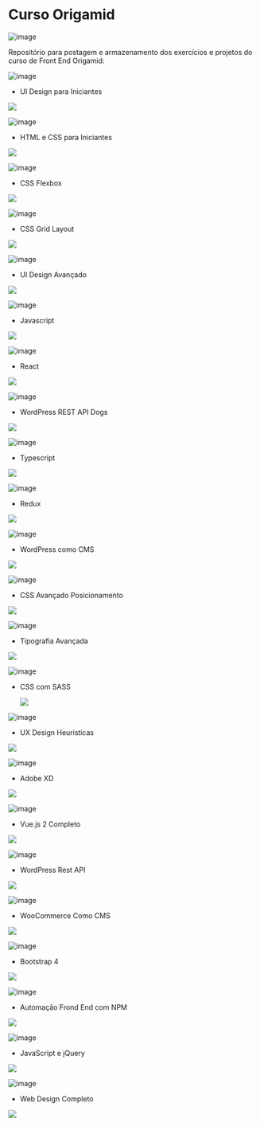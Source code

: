 # Curso Origamid

![image](https://user-images.githubusercontent.com/102985050/217962213-11a9621e-b3ba-4d59-ad1b-53f8f340d07a.png)

Repositório para postagem e armazenamento dos exercícios e projetos do curso de Front End Origamid:

![image](https://user-images.githubusercontent.com/102985050/217962427-2baffe3f-ec19-4bcd-977c-103c78ef1a00.png)
* UI Design para Iniciantes

![](https://geps.dev/progress/33)


![image](https://user-images.githubusercontent.com/102985050/217962479-ace27c82-326c-4769-be65-fd82cee24c2c.png)
* HTML e CSS para Iniciantes

![](https://geps.dev/progress/24)

![image](https://user-images.githubusercontent.com/102985050/217962513-09ed7a84-9170-4233-be3a-d7f2b5aecfe9.png)
* CSS Flexbox

![](https://geps.dev/progress/0)


![image](https://user-images.githubusercontent.com/102985050/217962525-cd9a6966-53fd-4b97-9f8c-e67dd32d4fcf.png)
* CSS Grid Layout

![](https://geps.dev/progress/0)

![image](https://user-images.githubusercontent.com/102985050/217962531-55556040-8fec-4c0c-b4a6-701c26fc08b8.png)
* UI Design Avançado

![](https://geps.dev/progress/0)

![image](https://user-images.githubusercontent.com/102985050/217962556-5347a4cc-0364-4eac-bfb7-226059edd5ee.png)
* Javascript

![](https://geps.dev/progress/0)

![image](https://user-images.githubusercontent.com/102985050/217962598-1b29830f-3971-4ae9-9f30-f260222df7f5.png)
* React 

![](https://geps.dev/progress/0)

![image](https://user-images.githubusercontent.com/102985050/217962619-e5ec2750-2ca1-4334-9a8d-6d66fd749964.png)
* WordPress REST API Dogs 

![](https://geps.dev/progress/0)

![image](https://user-images.githubusercontent.com/102985050/217962630-d858252c-5563-42c8-9563-21eeaeef0a27.png)
* Typescript 

![](https://geps.dev/progress/0)

![image](https://user-images.githubusercontent.com/102985050/217962637-f76f7653-c567-4aac-ae6d-4541ee5c8a07.png)
* Redux 

![](https://geps.dev/progress/0)

![image](https://user-images.githubusercontent.com/102985050/217962647-bf339026-0bf4-4dee-9fcb-38e15ff95bc8.png)
* WordPress como CMS 

![](https://geps.dev/progress/0)

![image](https://user-images.githubusercontent.com/102985050/217962660-034ba014-95c9-4fec-b437-09e40a7cee6a.png)
* CSS Avançado Posicionamento

 ![](https://geps.dev/progress/0)

![image](https://user-images.githubusercontent.com/102985050/217962673-ac34b875-a51e-4734-9c5d-57de4d0820ed.png)
* Tipografia Avançada

 ![](https://geps.dev/progress/0)

![image](https://user-images.githubusercontent.com/102985050/217962683-deae07fb-ed3b-41a5-babd-047e23fff594.png)
* CSS com SASS

  ![](https://geps.dev/progress/0)

![image](https://user-images.githubusercontent.com/102985050/217962835-339d9d58-2eee-4e4e-948f-3233aa11d137.png)
* UX Design Heurísticas

![](https://geps.dev/progress/0)

![image](https://user-images.githubusercontent.com/102985050/217962847-0773926b-a853-4ff2-833d-2d79ee53584a.png)
* Adobe XD

![](https://geps.dev/progress/0)

![image](https://user-images.githubusercontent.com/102985050/217962854-916d195a-d4e4-412f-976e-c1070d769764.png)
* Vue.js 2 Completo

![](https://geps.dev/progress/0)

![image](https://user-images.githubusercontent.com/102985050/217962862-083876b2-6012-432e-b184-7b343438e3cf.png)
* WordPress Rest API

![](https://geps.dev/progress/0)

![image](https://user-images.githubusercontent.com/102985050/217962890-508e0b57-0005-4570-9813-25378223fd3b.png)
* WooCommerce Como CMS

![](https://geps.dev/progress/0)

![image](https://user-images.githubusercontent.com/102985050/217962900-33a55e96-ab2b-4731-902f-b4e1fa001413.png)
* Bootstrap 4

 ![](https://geps.dev/progress/0)

![image](https://user-images.githubusercontent.com/102985050/217962908-78507330-aeaf-4fa5-8e5f-81357757486b.png)
* Automação Frond End com NPM

![](https://geps.dev/progress/0)

![image](https://user-images.githubusercontent.com/102985050/217962913-f584ade5-4865-4c9b-b06b-717913045695.png)
* JavaScript e jQuery

![](https://geps.dev/progress/0)

![image](https://user-images.githubusercontent.com/102985050/217962926-1368b6e1-4458-48ce-87b7-1fade16a78ef.png)
* Web Design Completo

![](https://geps.dev/progress/0)
